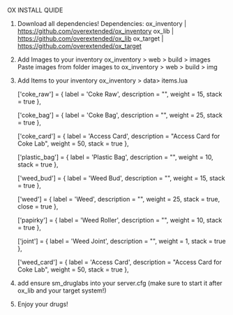 OX INSTALL QUIDE

1. Download all dependencies!
Dependencies:
	ox_inventory | https://github.com/overextended/ox_inventory
	ox_lib | https://github.com/overextended/ox_lib
	ox_target | https://github.com/overextended/ox_target

2. Add Images to your inventory
	ox_inventory > web > build > images
	Paste images from folder images to ox_inventory > web > build > img

3. Add Items to your inventory
	ox_inventory > data> items.lua

	['coke_raw'] = {
		label = 'Coke Raw',
		description = "",
		weight = 15,
		stack = true
	},

	['coke_bag'] = {
		label = 'Coke Bag',
		description = "",
		weight = 25,
		stack = true
	},

	['coke_card'] = {
		label = 'Access Card',
		description = "Access Card for Coke Lab",
		weight = 50,
		stack = true
	},

	['plastic_bag'] = {
		label = 'Plastic Bag',
		description = "",
		weight = 10,
		stack = true
	},

	['weed_bud'] = {
		label = 'Weed Bud',
		description = "",
		weight = 15,
		stack = true
	},

	['weed'] = {
		label = 'Weed',
		description = "",
		weight = 25,
		stack = true,
		close = true
	},

	['papirky'] = {
		label = 'Weed Roller',
		description = "",
		weight = 10,
		stack = true
	},

	['joint'] = {
		label = 'Weed Joint',
		description = "",
		weight = 1,
		stack = true
	},

	['weed_card'] = {
		label = 'Access Card',
		description = "Access Card for Coke Lab",
		weight = 50,
		stack = true
	},


4. add ensure sm_druglabs into your server.cfg (make sure to start it after ox_lib and your target system!)

5. Enjoy your drugs!